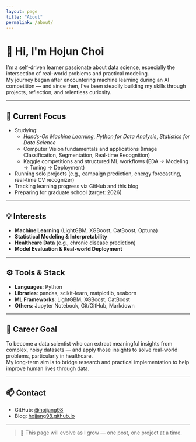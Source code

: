 ```yaml
---
layout: page
title: "About"
permalink: /about/
---
```


# 👋 Hi, I'm Hojun Choi

I'm a self-driven learner passionate about data science, especially the intersection of real-world problems and practical modeling.  
My journey began after encountering machine learning during an AI competition — and since then, I’ve been steadily building my skills through projects, reflection, and relentless curiosity.

---

## 🎯 Current Focus

- Studying:
  - *Hands-On Machine Learning*, *Python for Data Analysis*, *Statistics for Data Science*
  - Computer Vision fundamentals and applications (Image Classification, Segmentation, Real-time Recognition)
  - Kaggle competitions and structured ML workflows (EDA → Modeling → Tuning → Deployment)
- Running solo projects (e.g., campaign prediction, energy forecasting, real-time CV recognizer)
- Tracking learning progress via GitHub and this blog
- Preparing for graduate school (target: 2026)

---

## 💡 Interests

- **Machine Learning** (LightGBM, XGBoost, CatBoost, Optuna)
- **Statistical Modeling & Interpretability**
- **Healthcare Data** (e.g., chronic disease prediction)
- **Model Evaluation & Real-world Deployment**

---

## ⚙️ Tools & Stack

- **Languages**: Python
- **Libraries**: pandas, scikit-learn, matplotlib, seaborn
- **ML Frameworks**: LightGBM, XGBoost, CatBoost
- **Others**: Jupyter Notebook, Git/GitHub, Markdown

---

## 🌱 Career Goal

To become a data scientist who can extract meaningful insights from complex, noisy datasets — and apply those insights to solve real-world problems, particularly in healthcare.  
My long-term aim is to bridge research and practical implementation to help improve human lives through data.

---

## 📫 Contact

- GitHub: [@hojjang98](https://github.com/hojjang98)
- Blog: [hojjang98.github.io](https://hojjang98.github.io)

---

> 🚧 This page will evolve as I grow — one post, one project at a time.

